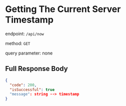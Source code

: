 # Getting The Current Server Timestamp

endpoint: `/api/now`

method: `GET`

query parameter: none

## Full Response Body

```json
{
  "code": 200,
  "isSuccessful": true
  "message": string --> timestamp
}
```
